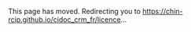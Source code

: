 <!DOCTYPE html>
<html>
<head>
    <meta charset="utf8">
<!--     <meta http-equiv="refresh" content="0; url=https://chin-rcip.github.io/cidoc_crm_fr/licence"> -->
<!--     <link rel="canonical" href="https://chin-rcip.github.io/cidoc_crm_fr/licence"> -->
    <title>This page has moved</title>
</head>
<body>
    <p>This page has moved. Redirecting you to <a href="https://chin-rcip.github.io/cidoc_crm_fr/licence">https://chin-rcip.github.io/cidoc_crm_fr/licence</a>&hellip;</p>
</body>
</html>

